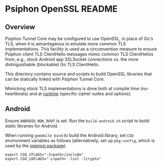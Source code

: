 Psiphon OpenSSL README
================================================================================

Overview
--------------------------------------------------------------------------------

Psiphon Tunnel Core may be configured to use OpenSSL, in place of Go's TLS, when
it is advantageous to emulate more common TLS implementations. This facility is
used as a circumvention measure to ensure Psiphon client TLS ClientHello messages
mimic common TLS ClientHellos from, e.g., stock Android app SSLSocket connections
vs. the more distinguishable (blockable) Go TLS ClientHello.

This directory contains source and scripts to build OpenSSL libraries that can be
statically linked with Psiphon Tunnel Core.

Mimicking stock TLS implementations is done both at compile time (no-heartbeats)
and at [runtime](psiphon/opensslConn.go) (specific cipher suites and options).

Android
--------------------------------------------------------------------------------

Ensure `ANDROID_NDK_ROOT` is set. Run the `build-android.sh` script to build
static libraries for Android.

When running `gomobile bind` to build the Android library, set `CGO` environment
variables as follows (alternatively, set up `pkg-config`, which is used by the
[openssl package](https://github.com/Psiphon-Inc/openssl/blob/master/build.go)).

```
export CGO_CFLAGS="-I<path>/include"
export CGO_LDFLAGS="-L<path> -lssl -lcrypto"
```
